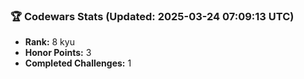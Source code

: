 ### 🏆 Codewars Stats (Updated: 2025-03-24 07:09:13 UTC)

- **Rank:** 8 kyu
- **Honor Points:** 3
- **Completed Challenges:** 1
